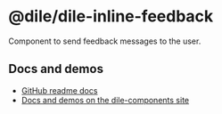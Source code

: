 # @dile/dile-inline-feedback

Component to send feedback messages to the user.

## Docs and demos

- [GitHub readme docs](https://github.com/Polydile/dile-components/blob/master/site/pages/components/dile-inline-feedback.rocket.md)
- [Docs and demos on the dile-components site](https://dile-components.polydile.com/components/dile-inline-feedback/)
